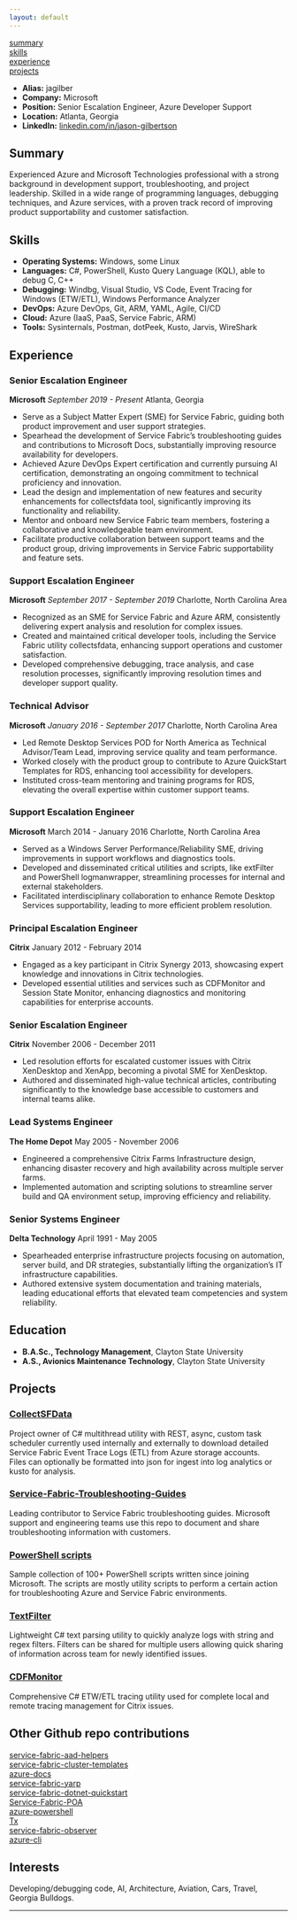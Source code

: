 ```yaml
---
layout: default
---
```

[summary](#summary)  
[skills](#skills)  
[experience](#experience)  
[projects](#projects)  

- **Alias:** jagilber
- **Company:** Microsoft
- **Position:** Senior Escalation Engineer, Azure Developer Support
- **Location:** Atlanta, Georgia
- **LinkedIn:** [linkedin.com/in/jason-gilbertson](https://www.linkedin.com/in/jason-gilbertson)

## Summary

Experienced Azure and Microsoft Technologies professional with a strong background in development support, troubleshooting, and project leadership. Skilled in a wide range of programming languages, debugging techniques, and Azure services, with a proven track record of improving product supportability and customer satisfaction.

## Skills

- **Operating Systems:** Windows, some Linux
- **Languages:** C#, PowerShell, Kusto Query Language (KQL), able to debug C, C++
- **Debugging:** Windbg, Visual Studio, VS Code, Event Tracing for Windows (ETW/ETL), Windows Performance Analyzer
- **DevOps:** Azure DevOps, Git, ARM, YAML, Agile, CI/CD
- **Cloud:** Azure (IaaS, PaaS, Service Fabric, ARM)
- **Tools:** Sysinternals, Postman, dotPeek, Kusto, Jarvis, WireShark

## Experience

### Senior Escalation Engineer

**Microsoft**
_September 2019 - Present_
Atlanta, Georgia

- Serve as a Subject Matter Expert (SME) for Service Fabric, guiding both product improvement and user support strategies.
- Spearhead the development of Service Fabric’s troubleshooting guides and contributions to Microsoft Docs, substantially improving resource availability for developers.
- Achieved Azure DevOps Expert certification and currently pursuing AI certification, demonstrating an ongoing commitment to technical proficiency and innovation.
- Lead the design and implementation of new features and security enhancements for collectsfdata tool, significantly improving its functionality and reliability.
- Mentor and onboard new Service Fabric team members, fostering a collaborative and knowledgeable team environment.
- Facilitate productive collaboration between support teams and the product group, driving improvements in Service Fabric supportability and feature sets.

### Support Escalation Engineer

**Microsoft**
_September 2017 - September 2019_
Charlotte, North Carolina Area

- Recognized as an SME for Service Fabric and Azure ARM, consistently delivering expert analysis and resolution for complex issues.
- Created and maintained critical developer tools, including the Service Fabric utility collectsfdata, enhancing support operations and customer satisfaction.
- Developed comprehensive debugging, trace analysis, and case resolution processes, significantly improving resolution times and developer support quality.

### Technical Advisor

**Microsoft**
_January 2016 - September 2017_
Charlotte, North Carolina Area

- Led Remote Desktop Services POD for North America as Technical Advisor/Team Lead, improving service quality and team performance.
- Worked closely with the product group to contribute to Azure QuickStart Templates for RDS, enhancing tool accessibility for developers.
- Instituted cross-team mentoring and training programs for RDS, elevating the overall expertise within customer support teams.

### Support Escalation Engineer

**Microsoft**
March 2014 - January 2016
Charlotte, North Carolina Area

- Served as a Windows Server Performance/Reliability SME, driving improvements in support workflows and diagnostics tools.
- Developed and disseminated critical utilities and scripts, like extFilter and PowerShell logmanwrapper, streamlining processes for internal and external stakeholders.
- Facilitated interdisciplinary collaboration to enhance Remote Desktop Services supportability, leading to more efficient problem resolution.

### Principal Escalation Engineer

**Citrix**
January 2012 - February 2014

- Engaged as a key participant in Citrix Synergy 2013, showcasing expert knowledge and innovations in Citrix technologies.
- Developed essential utilities and services such as CDFMonitor and Session State Monitor, enhancing diagnostics and monitoring capabilities for enterprise accounts.

### Senior Escalation Engineer

**Citrix**
November 2006 - December 2011

- Led resolution efforts for escalated customer issues with Citrix XenDesktop and XenApp, becoming a pivotal SME for XenDesktop.
- Authored and disseminated high-value technical articles, contributing significantly to the knowledge base accessible to customers and internal teams alike.

### Lead Systems Engineer

**The Home Depot**
May 2005 - November 2006

- Engineered a comprehensive Citrix Farms Infrastructure design, enhancing disaster recovery and high availability across multiple server farms.
- Implemented automation and scripting solutions to streamline server build and QA environment setup, improving efficiency and reliability.

### Senior Systems Engineer

**Delta Technology**
April 1991 - May 2005

- Spearheaded enterprise infrastructure projects focusing on automation, server build, and DR strategies, substantially lifting the organization’s IT infrastructure capabilities.
- Authored extensive system documentation and training materials, leading educational efforts that elevated team competencies and system reliability.

## Education

- **B.A.Sc., Technology Management**, Clayton State University
- **A.S., Avionics Maintenance Technology**, Clayton State University

## Projects

### [CollectSFData](https://github.com/Microsoft/CollectServiceFabricData)  

Project owner of C# multithread utility with REST, async, custom task scheduler currently used internally and externally to download detailed Service Fabric Event Trace Logs (ETL) from Azure storage accounts.  
Files can optionally be formatted into json for ingest into log analytics or kusto for analysis.

### [Service-Fabric-Troubleshooting-Guides](https://github.com/Azure/Service-Fabric-Troubleshooting-Guides)

Leading contributor to Service Fabric troubleshooting guides. Microsoft support and engineering teams use this repo to document and share troubleshooting information with customers.

### [PowerShell scripts](https://github.com/jagilber/powershellScripts)  

Sample collection of 100+ PowerShell scripts written since joining Microsoft. The scripts are mostly utility scripts to perform a certain action for troubleshooting Azure and Service Fabric environments.  

### [TextFilter](https://github.com/jasonagilbertson/textFilter)  

Lightweight C# text parsing utility to quickly analyze logs with string and regex filters. Filters can be shared for multiple users allowing quick sharing of information across team for newly identified issues.  

### [CDFMonitor](https://github.com/citrix/CDFMonitor)  

Comprehensive C# ETW/ETL tracing utility used for complete local and remote tracing management for Citrix issues.  

## Other Github repo contributions  

[service-fabric-aad-helpers](https://github.com/Azure-Samples/service-fabric-aad-helpers)  
[service-fabric-cluster-templates](https://github.com/Azure-Samples/service-fabric-cluster-templates)  
[azure-docs](https://github.com/MicrosoftDocs/azure-docs)  
[service-fabric-yarp](https://github.com/microsoft/service-fabric-yarp)  
[service-fabric-dotnet-quickstart](https://github.com/Azure-Samples/service-fabric-dotnet-quickstart)  
[Service-Fabric-POA](https://github.com/Microsoft/Service-Fabric-POA)  
[azure-powershell](https://github.com/Azure/azure-powershell)  
[Tx](https://github.com/microsoft/Tx)  
[service-fabric-observer](https://github.com/jagilber/service-fabric-observer)  
[azure-cli](https://github.com/jagilber/azure-cli)  

## Interests

Developing/debugging code, AI, Architecture, Aviation, Cars, Travel, Georgia Bulldogs.

---
